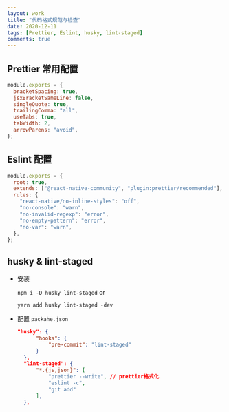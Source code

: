 ```yaml
---
layout: work
title: "代码格式规范与检查"
date: 2020-12-11
tags: [Prettier, Eslint, husky, lint-staged]
comments: true
---
```


## Prettier 常用配置

```javascript
module.exports = {
  bracketSpacing: true,
  jsxBracketSameLine: false,
  singleQuote: true,
  trailingComma: "all",
  useTabs: true,
  tabWidth: 2,
  arrowParens: "avoid",
};
```

## Eslint 配置

```javascript
module.exports = {
  root: true,
  extends: ["@react-native-community", "plugin:prettier/recommended"],
  rules: {
    "react-native/no-inline-styles": "off",
    "no-console": "warn",
    "no-invalid-regexp": "error",
    "no-empty-pattern": "error",
    "no-var": "warn",
  },
};
```

## husky & lint-staged

- 安装

  `npm i -D husky lint-staged` or

  `yarn add husky lint-staged -dev`

- 配置 `packahe.json`

  ```json
  "husky": {
  		"hooks": {
  			"pre-commit": "lint-staged"
  		}
  	},
  	"lint-staged": {
  		"*.{js,json}": [
  			"prettier --write", // prettier格式化
  			"eslint -c",
  			"git add"
  		],
  	},
  ```
